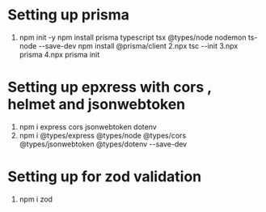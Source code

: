 # Setting up prisma

1.  npm init -y
    npm install prisma typescript tsx @types/node nodemon ts-node --save-dev
    npm install @prisma/client
    2.npx tsc --init
    3.npx prisma
    4.npx prisma init

# Setting up epxress with cors , helmet and jsonwebtoken

1. npm i express cors jsonwebtoken dotenv
2. npm i @types/express @types/node @types/cors @types/jsonwebtoken @types/dotenv --save-dev

# Setting up for zod validation

1. npm i zod
